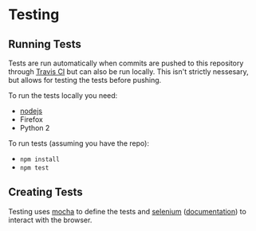 # Testing

## Running Tests
Tests are run automatically when commits are pushed to this repository through
[Travis CI](https://travis-ci.org/team-apah/map) but can also be run locally.
This isn't strictly nessesary, but allows for testing the tests before
pushing.

To run the tests locally you need:
- [nodejs](https://nodejs.org/en/)
- Firefox
- Python 2

To run tests (assuming you have the repo):
- `npm install`
- `npm test`

## Creating Tests
Testing uses [mocha](https://mochajs.org/) to define the tests and
[selenium](http://www.seleniumhq.org/)
([documentation](http://seleniumhq.github.io/selenium/docs/api/javascript/module/selenium-webdriver/))
to interact with the browser.

